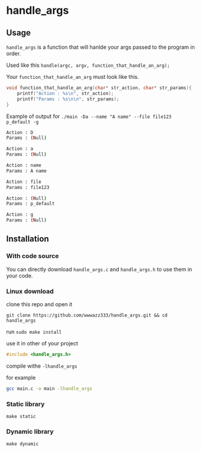 # handle_args

## Usage

`handle_args` is a function that will hanlde your args passed to the program in order.

Used like this `handle(argc, argv, function_that_handle_an_arg);`

Your `function_that_handle_an_arg` must look like this.

```C
void function_that_handle_an_arg(char* str_action, char* str_params){
	printf("Action : %s\n", str_action);
	printf("Params : %s\n\n", str_params);
}
```

Example of output for `./main -Da --name "A name" --file file123 p_default -g`

```bash
Action : D
Params : (Null)

Action : a
Params : (Null)

Action : name
Params : A name

Action : file
Params : file123

Action : (Null)
Params : p_default

Action : g
Params : (Null)
```

## Installation

### With code source

You can directly download `handle_args.c` and `handle_args.h` to use them in your code.

### Linux download

clone this repo and open it 

`git clone https://github.com/wwwazz333/handle_args.git && cd handle_args`

run `sudo make install`

use it in other of your project
```c
#include <handle_args.h>
```

compile withe `-lhandle_args`

for example

```bash
gcc main.c -o main -lhandle_args
```

### Static library

`make static`

### Dynamic library

`make dynamic`